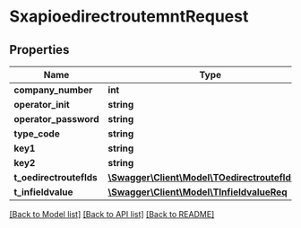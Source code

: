 # SxapioedirectroutemntRequest

## Properties
Name | Type | Description | Notes
------------ | ------------- | ------------- | -------------
**company_number** | **int** |  | [optional] 
**operator_init** | **string** |  | [optional] 
**operator_password** | **string** |  | [optional] 
**type_code** | **string** |  | [optional] 
**key1** | **string** |  | [optional] 
**key2** | **string** |  | [optional] 
**t_oedirectrouteflds** | [**\Swagger\Client\Model\TOedirectroutefldsReq**](TOedirectroutefldsReq.md) |  | [optional] 
**t_infieldvalue** | [**\Swagger\Client\Model\TInfieldvalueReq**](TInfieldvalueReq.md) |  | [optional] 

[[Back to Model list]](../README.md#documentation-for-models) [[Back to API list]](../README.md#documentation-for-api-endpoints) [[Back to README]](../README.md)


